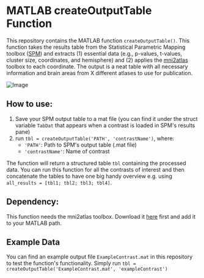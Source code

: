 # MATLAB createOutputTable Function
This repository contains the MATLAB function `createOutputTable()`. This function takes the results table from the Statistical Parametric Mapping toolbox ([SPM](https://www.fil.ion.ucl.ac.uk/spm/)) and extracts (1) essential data (e.g., p-values, t-values, cluster size, coordinates, and hemisphere) and (2) applies the [mni2atlas](https://de.mathworks.com/matlabcentral/fileexchange/87047-mni2atlas) toolbox to each coordinate. The output is a neat table with all necessary information and brain areas from X different atlases to use for publication.

![Image](https://github.com/m-guseva/B81-Dashboard/assets/63409978/a6d3f431-48bc-4551-be28-945f280a785f)

 
## How to use:
1. Save your SPM output table to a mat file (you can find it under the struct variable `TabDat` that appears when a contrast is loaded in SPM's results pane)
2. run `tbl = createOutputTable('PATH', 'contrastName')`, where:
    - `'PATH'`: Path to SPM's output table (.mat file)
    - `'contrastName'`: Name of contrast

The function will return a structured table `tbl` containing the processed data.
You can run this function for all the contrasts of interest and then concatenate the tables to have one big handy overview e.g. using `all_results = [tbl1; tbl2; tbl3; tbl4]`.

## Dependency:
This function needs the mni2atlas toolbox. Download it [here](https://de.mathworks.com/matlabcentral/fileexchange/87047-mni2atlas) first and add it to your MATLAB path.


## Example Data
You can find an example output file `ExampleContrast.mat` in this repository to test the function's functionality. Simply run `tbl = createOutputTable('ExampleContrast.mat', 'exampleContrast')`




